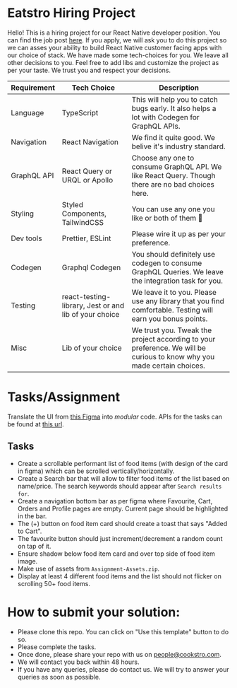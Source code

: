 # Eatstro Hiring Project

Hello! This is a hiring project for our React Native developer position. You can find the job post [here](https://www.linkedin.com/jobs/view/3176111675).
If you apply, we will ask you to do this project so we can asses your ability to build React Native customer facing apps with our choice of stack. We have made some tech-choices for you. We leave all other decisions to you. Feel free to add libs and customize the project as per your taste. We trust you and respect your decisions.

| Requirement | Tech Choice                                           | Description                                                                                                            |
| ----------- | ----------------------------------------------------- | ---------------------------------------------------------------------------------------------------------------------- |
| Language    | TypeScript                                            | This will help you to catch bugs early. It also helps a lot with Codegen for GraphQL APIs.                             |
| Navigation  | React Navigation                                      | We find it quite good. We belive it's industry standard.                                                               |
| GraphQL API | React Query or URQL or Apollo                         | Choose any one to consume GraphQL API. We like React Query. Though there are no bad choices here.                      |
| Styling     | Styled Components, TailwindCSS                        | You can use any one you like or both of them 🙂                                                                        |
| Dev tools   | Prettier, ESLint                                      | Please wire it up as per your preference.                                                                              |
| Codegen     | Graphql Codegen                                       | You should definitely use codegen to consume GraphQL Queries. We leave the integration task for you.                   |
| Testing     | react-testing-library, Jest or and lib of your choice | We leave it to you. Please use any library that you find comfortable. Testing will earn you bonus points.              |
| Misc        | Lib of your choice                                    | We trust you. Tweak the project according to your preference. We will be curious to know why you made certain choices. |

# Tasks/Assignment

Translate the UI from [this Figma](https://www.figma.com/file/hlgqHKF9mwWrL6e7Lej7yo/Cookstro-Hiring) into _modular_ code.
APIs for the tasks can be found at [this url](https://mockend.com/lakhanmandloi/fake-api/graphql).

[](https://github.com/cookstro/eatstro/blob/2b87710fcb558c6ee41c807bd3d2208b4183d414/assets/screen.jpg)

## Tasks

- Create a scrollable performant list of food items (with design of the card in figma) which can be scrolled vertically/horizontally.
- Create a Search bar that will allow to filter food items of the list based on name/price. The search keywords should appear after `Search results for`.
- Create a navigation bottom bar as per figma where Favourite, Cart, Orders and Profile pages are empty. Current page should be highlighted in the bar.
- The (+) button on food item card should create a toast that says "Added to Cart".
- The favourite button should just increment/decrement a random count on tap of it.
- Ensure shadow below food item card and over top side of food item image.
- Make use of assets from `Assignment-Assets.zip`.
- Display at least 4 different food items and the list should not flicker on scrolling 50+ food items.

# How to submit your solution:

- Please clone this repo. You can click on "Use this template" button to do so.
- Please complete the tasks.
- Once done, please share your repo with us on [people@cookstro.com](mailto:people@cookstro.com).
- We will contact you back within 48 hours.
- If you have any queries, please do contact us. We will try to answer your queries as soon as possible.
